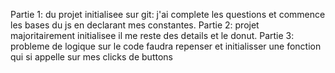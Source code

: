 Partie 1: du projet initialisee sur git: j'ai complete les questions et commence les bases du js en declarant mes constantes.
Partie 2: projet majoritairement initialisee il me reste des details et le donut.
Partie 3: probleme de logique sur le code faudra repenser et initialisser une fonction qui si appelle sur mes clicks de buttons